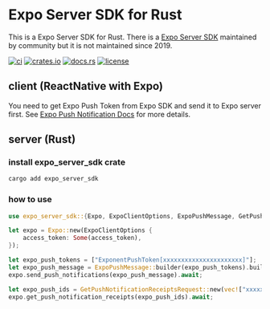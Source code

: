 # Expo Server SDK for Rust

This is a Expo Server SDK for Rust. There is a [Expo Server SDK](https://github.com/expo/expo-server-sdk-rust) maintained by community but it is not maintained since 2019.

[![ci](https://github.com/katayama8000/expo-server-sdk-rust/workflows/ci/badge.svg)](https://github.com/katayama8000/expo-server-sdk-rust/actions)
[![crates.io](https://img.shields.io/crates/v/expo-server-sdk)](https://crates.io/crates/expo-server-sdk)
[![docs.rs](https://img.shields.io/docsrs/expo-server-sdk)](https://docs.rs/expo-server-sdk)
[![license](https://img.shields.io/crates/l/expo-server-sdk)](LICENSE)

## client (ReactNative with Expo)

You need to get Expo Push Token from Expo SDK and send it to Expo server first.
See [Expo Push Notification Docs](https://docs.expo.dev/push-notifications/push-notifications-setup/) for more details.

## server (Rust)

### install expo_server_sdk crate

```bash
cargo add expo_server_sdk
```

### how to use

```rust
use expo_server_sdk::{Expo, ExpoClientOptions, ExpoPushMessage, GetPushNotificationReceiptsRequest};

let expo = Expo::new(ExpoClientOptions {
    access_token: Some(access_token),
});

let expo_push_tokens = ["ExponentPushToken[xxxxxxxxxxxxxxxxxxxxxx]"];
let expo_push_message = ExpoPushMessage::builder(expo_push_tokens).build()?;
expo.send_push_notifications(expo_push_message).await;

let expo_push_ids = GetPushNotificationReceiptsRequest::new(vec!["xxxxx".to_string(), "xxxxx".to_string()]);
expo.get_push_notification_receipts(expo_push_ids).await;
```
